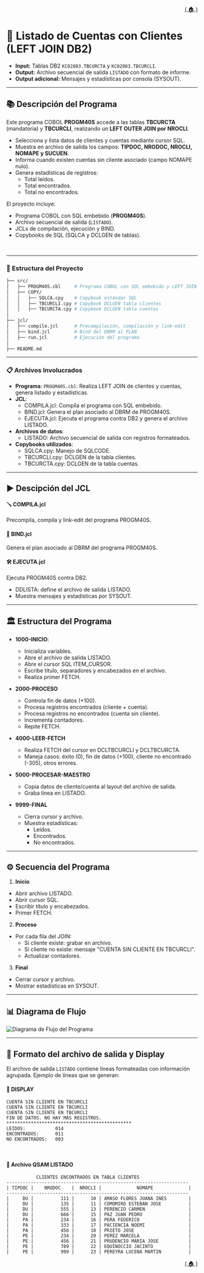 <div style="text-align: right;">

[( 🏠 )](/)

</div>

# 📄 Listado de Cuentas con Clientes (LEFT JOIN DB2)  

- **Input:** Tablas DB2 `KC02803.TBCURCTA` y `KC02803.TBCURCLI`.  
- **Output:** Archivo secuencial de salida `LISTADO` con formato de informe.  
- **Output adicional:** Mensajes y estadísticas por consola (SYSOUT).  

---

## 📚 Descripción del Programa  
Este programa COBOL **PROGM40S** accede a las tablas **TBCURCTA** (mandatoria) y **TBCURCLI**, realizando un **LEFT OUTER JOIN por NROCLI**.  
- Selecciona y lista datos de clientes y cuentas mediante cursor SQL.  
- Muestra en archivo de salida los campos: **TIPDOC, NRODOC, NROCLI, NOMAPE y SUCUEN**.  
- Informa cuando existen cuentas sin cliente asociado (campo NOMAPE nulo).  
- Genera estadísticas de registros:  
  - Total leídos.  
  - Total encontrados.  
  - Total no encontrados.  

El proyecto incluye:  
- Programa COBOL con SQL embebido (**PROGM40S**).  
- Archivo secuencial de salida (`LISTADO`).  
- JCLs de compilación, ejecución y BIND.  
- Copybooks de SQL (SQLCA y DCLGEN de tablas).  

</br>  

---

### 🚀 Estructura del Proyecto  
```bash
├── src/
│   ├── PROGM40S.cbl     # Programa COBOL con SQL embebido y LEFT JOIN
│   ├── COPY/
│   │   ├── SQLCA.cpy    # Copybook estándar SQL
│   │   ├── TBCURCLI.cpy # Copybook DCLGEN tabla clientes
│   │   ├── TBCURCTA.cpy # Copybook DCLGEN tabla cuentas
│
├── jcl/
│   ├── compile.jcl      # Precompilación, compilación y link-edit
│   ├── bind.jcl         # Bind del DBRM al PLAN
│   ├── run.jcl          # Ejecución del programa
│
├── README.md
```

---

### 📋 Archivos Involucrados 
- **Programa**: `PROGM40S.cbl`: Realiza LEFT JOIN de clientes y cuentas, genera listado y estadísticas.
- **JCL**: 
  - COMPILA.jcl: Compila el programa con SQL embebido.
  - BIND.jcl: Genera el plan asociado al DBRM de PROGM40S.
  - EJECUTA.jcl: Ejecuta el programa contra DB2 y genera el archivo LISTADO.
- **Archivos de datos**: 
  - LISTADO: Archivo secuencial de salida con registros formateados.
- **Copybooks utilizados**: 
  - SQLCA.cpy: Manejo de SQLCODE.
  - TBCURCLI.cpy: DCLGEN de la tabla clientes.
  - TBCURCTA.cpy: DCLGEN de la tabla cuentas.

---
## ▶️ Descipción del JCL 

#### 🪛 COMPILA.jcl 
  Precompila, compila y link-edit del programa PROGM40S.

#### 🔗 BIND.jcl 
  Genera el plan asociado al DBRM del programa PROGM40S.

#### 🛠️ EJECUTA.jcl 
  Ejecuta PROGM40S contra DB2.
  - DDLISTA: define el archivo de salida LISTADO.
  - Muestra mensajes y estadísticas por SYSOUT.

---

## 🏛️ Estructura del Programa 
- **1000-INICIO**:  
  - Inicializa variables.
  - Abre el archivo de salida LISTADO.
  - Abre el cursor SQL ITEM_CURSOR.
  - Escribe título, separadores y encabezados en el archivo.
  - Realiza primer FETCH.

- **2000-PROCESO**
  - Controla fin de datos (+100).
  - Procesa registros encontrados (cliente + cuenta).
  - Procesa registros no encontrados (cuenta sin cliente).
  - Incrementa contadores.
  - Repite FETCH.

- **4000-LEER-FETCH**
  - Realiza FETCH del cursor en DCLTBCURCLI y DCLTBCURCTA.
  - Maneja casos: éxito (0), fin de datos (+100), cliente no encontrado (-305), otros errores.

- **5000-PROCESAR-MAESTRO**
  - Copia datos de cliente/cuenta al layout del archivo de salida.
  - Graba línea en LISTADO.

- **9999-FINAL**
  - Cierra cursor y archivo.
  - Muestra estadísticas:
    - Leídos.
    - Encontrados.
    - No encontrados.

---

## ⚙️ Secuencia del Programa 
1. **Inicio** 
  - Abrir archivo LISTADO.
  - Abrir cursor SQL.
  - Escribir título y encabezados.
  - Primer FETCH.
2. **Proceso** 
  - Por cada fila del JOIN:
    - Si cliente existe: grabar en archivo.
    - Si cliente no existe: mensaje "CUENTA SIN CLIENTE EN TBCURCLI".
    - Actualizar contadores.
3. **Final** 
  - Cerrar cursor y archivo.
  - Mostrar estadísticas en SYSOUT.

---

## 📊 Diagrama de Flujo
 <image src="./grafico.jpg" alt="Diagrama de Flujo del Programa"> 

---


## 🎯 Formato del archivo de salida y Display
El archivo de salida `LISTADO` contiene líneas formateadas con información agrupada. Ejemplo de líneas que se generan:

#### 💬 DISPLAY

```text
CUENTA SIN CLIENTE EN TBCURCLI                   
CUENTA SIN CLIENTE EN TBCURCLI                   
CUENTA SIN CLIENTE EN TBCURCLI                   
FIN DE DATOS. NO HAY MÁS REGISTROS.              
**********************************************   
LEIDOS:           014                            
ENCONTRADOS:      011                            
NO ENCONTRADOS:   003
```
</br>

#### 💾 Archivo QSAM LISTADO
```text
           CLIENTES ENCONTRADOS EN TABLA CLIENTES                             
-------------------------------------------------------------------           
| TIPDOC |    NRODOC    |  NROCLI |             NOMAPE             |          
-------------------------------------------------------------------           
|     DU |          111 |      10 | AMASO FLORES JUANA INES        |          
|     DU |          135 |      11 | COMOMIRO ESTEBAN JOSE          |          
|     DU |          555 |      13 | PERENCIO CARMEN                |          
|     DU |          666 |      15 | PAZ JUAN PEDRO                 |          
|     PA |          234 |      16 | PERA FEDERICO                  |          
|     PA |          333 |      17 | PACIENCIA NOEMI                |          
|     PA |          456 |      18 | PRIETO JOSE                    |          
|     PE |          234 |      20 | PEREZ MARCELA                  |          
|     PE |          456 |      21 | PRUDENCIO MARIA JOSE           |          
|     PE |          789 |      22 | EQUINOCCIO JACINTO             |          
|     PE |          999 |      23 | PEREYRA LUCENA MARTIN          |          
```

<div style="text-align: right;">

[( 🏠 )](/)

</div>